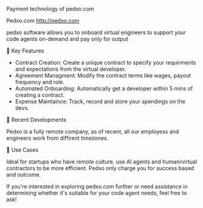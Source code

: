 Payment technology of pedxo.com

Pedxo.com
 http://pedxo.com

pedxo software allows you to onboard virtual engineers to support your code agents on-demand and pay only for output

🔧 Key Features
* Contract Creation: Create a unique contract to specify your requirments and expectations from the virtual developer.
* Agreement Managment: Modify the contract terms like wages, payout frequency and role.
* Automated Onboarding: Automatically get a developer within 5 mins of creating a contract.
* Expense Maintaince: Track, record and store your spendings on the devs.


🚀 Recent Developments

Pedxo is a fully remote company, as of recent, all our employess and engineers work from diffirent timezones.

💼 Use Cases

Ideal for startups who have remote culture, use AI agents and human/virtual contractors to be more efficient.
Pedxo only charge you for success based and outcome.

If you're interested in exploring pedxo.com further or need assistance in determining whether it's suitable for your code agent needs, feel free to ask!
